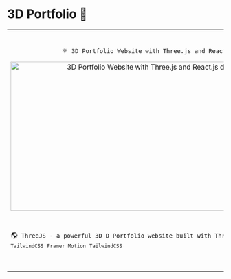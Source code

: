 # 3D Portfolio 🚀

<table>
      <tr>
            <td align="center">
            <br/>
            <div>
                  <p>⚛&nbsp; <code>3D Portfolio Website with Three.js and React.js</code></p>
                  <a href="https://github.com/adenugbamichael/3D-Portfolio">
                        <img height="346" width="645" alt="3D Portfolio Website with Three.js and React.js demo" src="./src/assets/3D.gif"/>
                  </a>
            </div>
            <br/>
            </td>
      </tr>
      <tr>
            <td>
                  <br/>
                  <div>
                        🌎&nbsp; <code>ThreeJS - a powerful 3D D Portfolio website built with Three.js <a href="https://www.linkedin.com/in/adenugbamichael/">React.js</a> <code>TailwindCSS</code> <code>Framer Motion</code> <code>TailwindCSS</code><br/>
